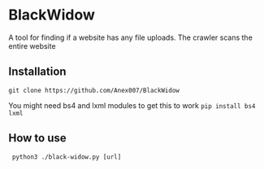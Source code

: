 # BlackWidow
A tool for finding if a website has any file uploads. The crawler scans the entire website

## Installation
``git clone https://github.com/Anex007/BlackWidow``

You might need bs4 and lxml modules to get this to work
``pip install bs4 lxml``

## How to use
`` python3 ./black-widow.py [url]``
